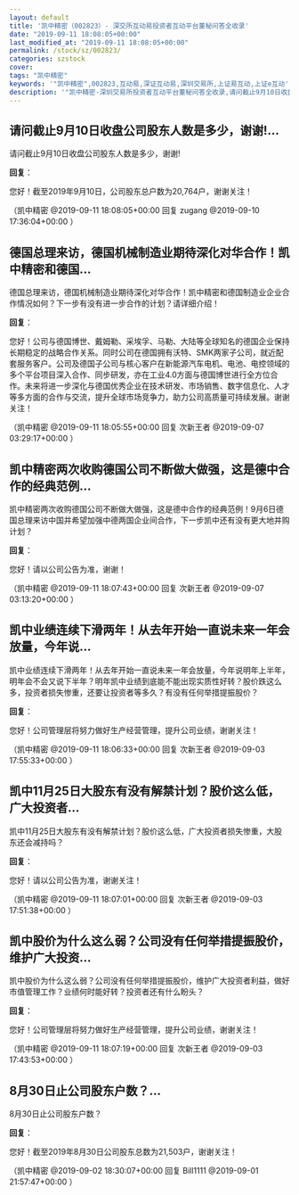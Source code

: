 ```yaml
---
layout: default
title: '凯中精密（002823）- 深交所互动易投资者互动平台董秘问答全收录'
date: "2019-09-11 18:08:05+00:00"
last_modified_at: "2019-09-11 18:08:05+00:00"
permalink: /stock/sz/002823/
categories: szstock
cover: 
tags: "凯中精密"
keywords: '"凯中精密",002823,互动易,深证互动易,深圳交易所,上证易互动,上证e互动'
description: '"凯中精密-深圳交易所投资者互动平台董秘问答全收录,请问截止9月10日收盘公司股东人数是多少，谢谢!"'
---
```


## 请问截止9月10日收盘公司股东人数是多少，谢谢!...

请问截止9月10日收盘公司股东人数是多少，谢谢!

**回复**：

您好！截至2019年9月10日，公司股东总户数为20,764户，谢谢关注！ 

（凯中精密  @2019-09-11 18:08:05+00:00 回复 zugang  @2019-09-10 17:36:04+00:00 ）

## 德国总理来访，德国机械制造业期待深化对华合作！凯中精密和德国...

德国总理来访，德国机械制造业期待深化对华合作！凯中精密和德国制造业企业合作情况如何？下一步有没有进一步合作的计划？请详细介绍！

**回复**：

您好！公司与德国博世、戴姆勒、采埃孚、马勒、大陆等全球知名的德国企业保持长期稳定的战略合作关系。同时公司在德国拥有沃特、SMK两家子公司，就近配套服务客户。公司及德国子公司与核心客户在新能源汽车电机、电池、电控领域的多个平台项目深入合作、同步研发，亦在工业4.0方面与德国博世进行全方位合作。未来将进一步深化与德国优秀企业在技术研发、市场销售、数字信息化、人才等多方面的合作与交流，提升全球市场竞争力，助力公司高质量可持续发展。谢谢关注！ 

（凯中精密  @2019-09-11 18:05:55+00:00 回复 次新王者  @2019-09-07 03:29:17+00:00 ）

## 凯中精密两次收购德国公司不断做大做强，这是德中合作的经典范例...

凯中精密两次收购德国公司不断做大做强，这是德中合作的经典范例！9月6日德国总理来访中国并希望加强中德两国企业间合作，下一步凯中还有没有更大地并购计划？

**回复**：

您好！请以公司公告为准，谢谢！ 

（凯中精密  @2019-09-11 18:07:43+00:00 回复 次新王者  @2019-09-07 03:13:20+00:00 ）

## 凯中业绩连续下滑两年！从去年开始一直说未来一年会放量，今年说...

凯中业绩连续下滑两年！从去年开始一直说未来一年会放量，今年说明年上半年，明年会不会又说下半年？明年凯中业绩到底能不能出现实质性好转？股价跌这么多，投资者损失惨重，还要让投资者等多久？有没有任何举措提振股价？

**回复**：

您好！公司管理层将努力做好生产经营管理，提升公司业绩，谢谢关注！ 

（凯中精密  @2019-09-11 18:06:33+00:00 回复 次新王者  @2019-09-03 17:55:33+00:00 ）

## 凯中11月25日大股东有没有解禁计划？股价这么低，广大投资者...

凯中11月25日大股东有没有解禁计划？股价这么低，广大投资者损失惨重，大股东还会减持吗？

**回复**：

您好！请以公司公告为准，谢谢关注！ 

（凯中精密  @2019-09-11 18:07:01+00:00 回复 次新王者  @2019-09-03 17:51:38+00:00 ）

## 凯中股价为什么这么弱？公司没有任何举措提振股价，维护广大投资...

凯中股价为什么这么弱？公司没有任何举措提振股价，维护广大投资者利益，做好市值管理工作？业绩何时能好转？投资者还有什么盼头？

**回复**：

您好！公司管理层将努力做好生产经营管理，提升公司业绩，谢谢关注！ 

（凯中精密  @2019-09-11 18:07:19+00:00 回复 次新王者  @2019-09-03 17:43:53+00:00 ）

## 8月30日止公司股东户数？...

8月30日止公司股东户数？

**回复**：

您好！截至2019年8月30日公司股东总数为21,503户，谢谢关注！ 

（凯中精密  @2019-09-02 18:30:07+00:00 回复 Bill1111  @2019-09-01 21:57:47+00:00 ）

